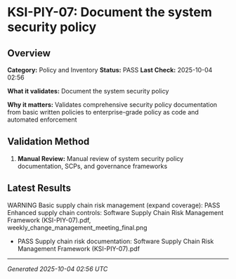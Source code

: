 # KSI-PIY-07: Document the system security policy

## Overview

**Category:** Policy and Inventory
**Status:** PASS
**Last Check:** 2025-10-04 02:56

**What it validates:** Document the system security policy

**Why it matters:** Validates comprehensive security policy documentation from basic written policies to enterprise-grade policy as code and automated enforcement

## Validation Method

1. **Manual Review:** Manual review of system security policy documentation, SCPs, and governance frameworks

## Latest Results

WARNING Basic supply chain risk management (expand coverage): PASS Enhanced supply chain controls: Software Supply Chain Risk Management Framework (KSI-PIY-07).pdf, weekly_change_management_meeting_final.png
- PASS Supply chain risk documentation: Software Supply Chain Risk Management Framework (KSI-PIY-07).pdf

---
*Generated 2025-10-04 02:56 UTC*